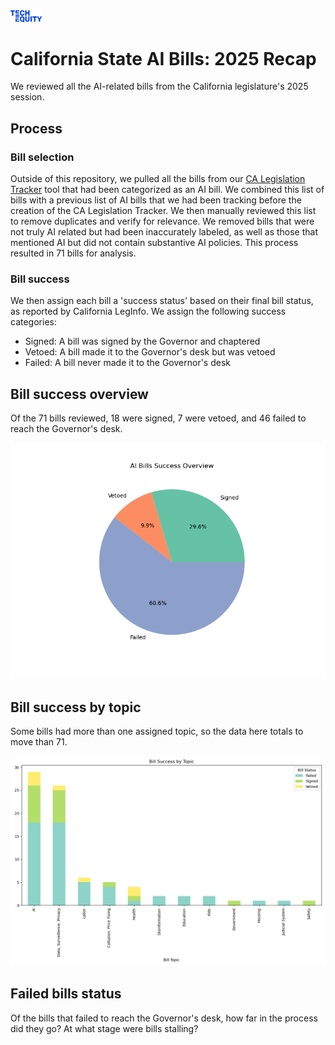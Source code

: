 <img src="img/logo.png" alt="TechEquity Logo" width="10%"/>

# California State AI Bills: 2025 Recap
We reviewed all the AI-related bills from the California legislature's 2025 session.

## Process

### Bill selection
Outside of this repository, we pulled all the bills from our [CA Legislation Tracker](https://github.com/techequitycollaborative/legislation-tracker) tool that had been categorized as an AI bill. We combined this list of bills with a previous list of AI bills that we had been tracking before the creation of the CA Legislation Tracker. We then manually reviewed this list to remove duplicates and verify for relevance. We removed bills that were not truly AI related but had been inaccurately labeled, as well as those that mentioned AI but did not contain substantive AI policies. This process resulted in 71 bills for analysis.

### Bill success
We then assign each bill a 'success status' based on their final bill status, as reported by California LegInfo. We assign the following success categories: 
- Signed: A bill was signed by the Governor and chaptered
- Vetoed: A bill made it to the Governor's desk but was vetoed
- Failed: A bill never made it to the Governor's desk

## Bill success overview
Of the 71 bills reviewed, 18 were signed, 7 were vetoed, and 46 failed to reach the Governor's desk.

![Bill success overview](plots/bill_success_overview.png)

## Bill success by topic
Some bills had more than one assigned topic, so the data here totals to move than 71.

![Bill success overview](plots/bills_by_topic.png)

## Failed bills status
Of the bills that failed to reach the Governor's desk, how far in the process did they go? At what stage were bills stalling?

